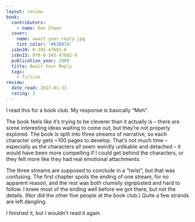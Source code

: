 ```yaml
---
layout: review
book:
  contributors:
    - name: Dan Chaon
  cover:
    name: await-your-reply.jpg
    tint_color: '#636874'
  isbn10: 0-345-47602-6
  isbn13: 978-0-345-47602-9
  publication_year: 2009
  title: Await Your Reply
  tags:
    - fiction
review:
  date_read: 2017-01-31
  rating: 3
---
```


I read this for a book club. My response is basically “Meh”.

The book feels like it’s trying to be cleverer than it actually is – there are some interesting ideas waiting to come out, but they’re not properly explored. The book is split into three streams of narrative, so each character only gets ~100 pages to develop. That’s not much time – especially as the characters all seem weirdly unlikable and detached – it would have been more compelling if I could get behind the characters, or they felt more like they had real emotional attachments.

The three streams are supposed to conclude in a “twist”, but that was confusing. The first chapter spoils the ending of one stream, for no apparent reason, and the rest was both clumsily signposted and hard to follow. I knew most of the ending well before we got there, but not the details. (Nor did the other five people at the book club.) Quite a few strands are left dangling.

I finished it, but I wouldn’t read it again.
